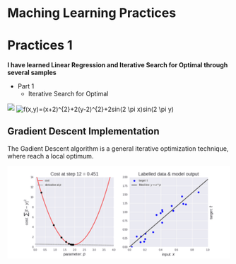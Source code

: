 # Maching Learning Practices

# Practices 1 

**I have learned Linear Regression and Iterative Search for Optimal through several samples**
* Part 1
  * Iterative Search for Optimal

<img style="-webkit-user-select: none;margin: auto;background-color: hsl(0, 0%, 90%);transition: background-color 300ms;" src="https://camo.githubusercontent.com/70478826071f87235f10326e35b8d7709ccb004ba1dcdb70b7bef4fb79b97e57/68747470733a2f2f6269742e6c792f336663356d5832">

<img src="https://bit.ly/3ciTCAf" align="center" border="0" alt="f(x,y)=(x+2)^{2}+2(y-2)^{2}+2sin(2 \pi x)sin(2 \pi y)" width="414" height="22" />

## Gradient Descent Implementation 

<p>The Gadient Descent algorithm is a general iterative optimization technique, where reach a local optimum.</p>

<img src="http://github.com/RubenGiC/Practices-about-Maching-learning/blob/main/P1/Images/descarga.gif?raw=true" alt="Gradient Descent">
